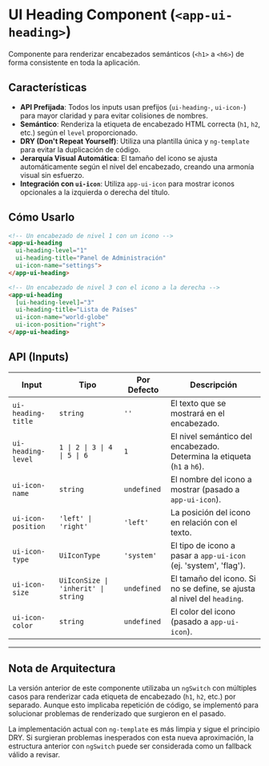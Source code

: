 <!-- File: d:\desarrollos\countries2\frontend\src\app\shared\components\ui-heading\README.md | Last Modified: 2025-10-21 -->

# UI Heading Component (`<app-ui-heading>`)

Componente para renderizar encabezados semánticos (`<h1>` a `<h6>`) de forma consistente en toda la aplicación.

## Características

-   **API Prefijada**: Todos los inputs usan prefijos (`ui-heading-`, `ui-icon-`) para mayor claridad y para evitar colisiones de nombres.
-   **Semántico**: Renderiza la etiqueta de encabezado HTML correcta (`h1`, `h2`, etc.) según el `level` proporcionado.
-   **DRY (Don't Repeat Yourself)**: Utiliza una plantilla única y `ng-template` para evitar la duplicación de código.
-   **Jerarquía Visual Automática**: El tamaño del icono se ajusta automáticamente según el nivel del encabezado, creando una armonía visual sin esfuerzo.
-   **Integración con `ui-icon`**: Utiliza `app-ui-icon` para mostrar iconos opcionales a la izquierda o derecha del título.

## Cómo Usarlo

```html
<!-- Un encabezado de nivel 1 con un icono -->
<app-ui-heading
  ui-heading-level="1"
  ui-heading-title="Panel de Administración"
  ui-icon-name="settings">
</app-ui-heading>

<!-- Un encabezado de nivel 3 con el icono a la derecha -->
<app-ui-heading
  [ui-heading-level]="3"
  ui-heading-title="Lista de Países"
  ui-icon-name="world-globe"
  ui-icon-position="right">
</app-ui-heading>
```

## API (Inputs)

| Input                | Tipo                          | Por Defecto | Descripción                                                              |
| -------------------- | ----------------------------- | ----------- | ------------------------------------------------------------------------ |
| `ui-heading-title`   | `string`                      | `''`        | El texto que se mostrará en el encabezado.                               |
| `ui-heading-level`   | `1 \| 2 \| 3 \| 4 \| 5 \| 6`    | `1`         | El nivel semántico del encabezado. Determina la etiqueta (`h1` a `h6`). |
| `ui-icon-name`       | `string`                      | `undefined` | El nombre del icono a mostrar (pasado a `app-ui-icon`).                  |
| `ui-icon-position`   | `'left' \| 'right'`           | `'left'`    | La posición del icono en relación con el texto.                          |
| `ui-icon-type`       | `UiIconType`                  | `'system'`  | El tipo de icono a pasar a `app-ui-icon` (ej. 'system', 'flag').         |
| `ui-icon-size`       | `UiIconSize \| 'inherit' \| string` | `undefined` | El tamaño del icono. Si no se define, se ajusta al nivel del `heading`.  |
| `ui-icon-color`      | `string`                      | `undefined` | El color del icono (pasado a `app-ui-icon`).                             |

---

## Nota de Arquitectura

La versión anterior de este componente utilizaba un `ngSwitch` con múltiples casos para renderizar cada etiqueta de encabezado (`h1`, `h2`, etc.) por separado. Aunque esto implicaba repetición de código, se implementó para solucionar problemas de renderizado que surgieron en el pasado.

La implementación actual con `ng-template` es más limpia y sigue el principio DRY. Si surgieran problemas inesperados con esta nueva aproximación, la estructura anterior con `ngSwitch` puede ser considerada como un fallback válido a revisar.